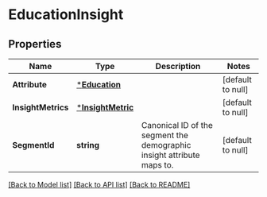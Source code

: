 # EducationInsight

## Properties
Name | Type | Description | Notes
------------ | ------------- | ------------- | -------------
**Attribute** | [***Education**](Education.md) |  | [default to null]
**InsightMetrics** | [***InsightMetric**](InsightMetric.md) |  | [default to null]
**SegmentId** | **string** | Canonical ID of the segment the demographic insight attribute maps to. | [default to null]

[[Back to Model list]](../README.md#documentation-for-models) [[Back to API list]](../README.md#documentation-for-api-endpoints) [[Back to README]](../README.md)

